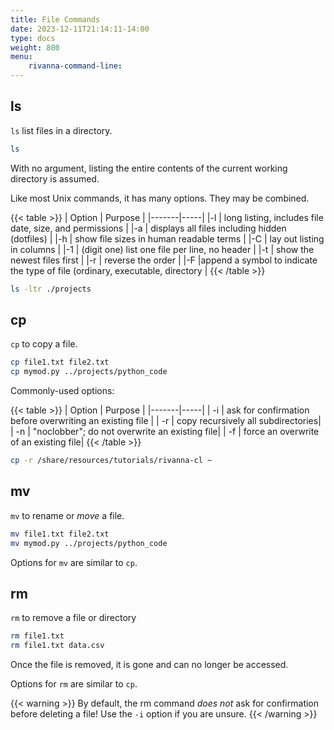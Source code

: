 ```yaml
---
title: File Commands
date: 2023-12-11T21:14:11-14:00
type: docs 
weight: 800
menu: 
    rivanna-command-line:
---
```


## ls

`ls` list files in a directory.  
```bash
ls 
```
With no argument, listing the entire contents of the current working directory is assumed.

Like most Unix commands, it has many options.  They may be combined.

{{< table >}}
|  Option  |  Purpose |
|-------|-----|
|-l  | long listing, includes file date, size, and permissions |
|-a  | displays all files including hidden (dotfiles) |
|-h  | show file sizes in human readable terms |
|-C  | lay out listing in columns |
|-1  | (digit one) list one file per line, no header |
|-t  | show the newest files first |
|-r  | reverse the order |
|-F  |append a symbol to indicate the type of file (ordinary, executable, directory |
{{< /table >}}

```bash
ls -ltr ./projects
```

## cp

`cp` to copy a file.
```bash
cp file1.txt file2.txt
cp mymod.py ../projects/python_code
```

Commonly-used options:

{{< table >}}
|  Option  |  Purpose |
|-------|-----|
| -i    |  ask for confirmation before overwriting an existing file |
| -r    |  copy recursively all subdirectories|
| -n    |  "noclobber"; do not overwrite an existing file|
| -f    |  force an overwrite of an existing file|
{{< /table >}}

```bash
cp -r /share/resources/tutorials/rivanna-cl ~
```

## mv

`mv` to rename or _move_ a file.
```bash
mv file1.txt file2.txt
mv mymod.py ../projects/python_code
```

Options for `mv` are similar to `cp`.

## rm

`rm` to remove a file or directory

```bash
rm file1.txt 
rm file1.txt data.csv
```
Once the file is removed, it is gone and can no longer be accessed.

Options for `rm` are similar to `cp`.

{{< warning >}}
By default, the rm command _does not_ ask for confirmation before deleting a file! Use the `-i` option if you are unsure.
{{< /warning >}}
